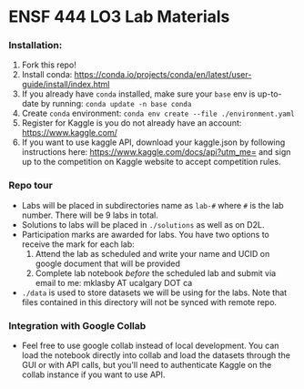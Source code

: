 # ENSF 444 LO3 Lab Materials

### Installation:
1. Fork this repo!
2. Install conda: https://conda.io/projects/conda/en/latest/user-guide/install/index.html
3. If you already have `conda` installed, make sure your `base` env is up-to-date by running: `conda update -n base conda`
4. Create `conda` environment: `conda env create --file ./environment.yaml`
5. Register for Kaggle is you do not already have an account: https://www.kaggle.com/ 
6. If you want to use kaggle API, download your kaggle.json by following instructions here: https://www.kaggle.com/docs/api?utm_me= and sign up to the competition on Kaggle website to accept competition rules. 

### Repo tour
* Labs will be placed in subdirectories name as `lab-#` where `#` is the lab number. There will be 9 labs in total.
* Solutions to labs will be placed in `./solutions` as well as on D2L. 
* Participation marks are awarded for labs. You have two options to receive the mark for each lab: 
    1. Attend the lab as scheduled and write your name and UCID on google document that will be provided
    2. Complete lab notebook *before* the scheduled lab and submit via email to me: mklasby AT ucalgary DOT ca
* `./data` is used to store datasets we will be using for the labs. Note that files contained in this directory will not be synced with remote repo. 

### Integration with Google Collab
* Feel free to use google collab instead of local development. You can load the notebook directly into collab and load the datasets through the GUI or with API calls, but you'll need to authenticate Kaggle on the collab instance if you want to use API. 